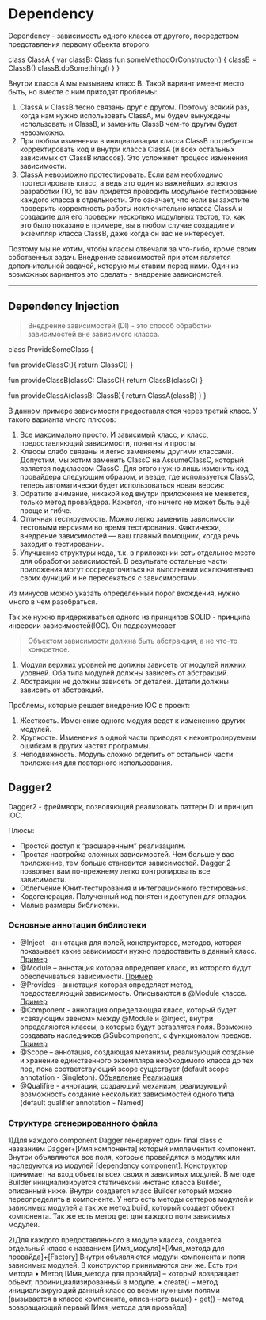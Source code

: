# Dependency 
Dependency - зависимость одного класса от другого, посредством представления первому обьекта второго.

class ClassA {
var classB: Class
  fun someMethodOrConstructor() {
    classB = ClassB()
     classB.doSomething()
  }
}

Внутри класса А мы вызываем класс B.
Такой вариант имеент место быть, но вместе с ним приходят проблемы:
1. ClassA и ClassB тесно связаны друг с другом. Поэтому всякий раз, когда нам нужно использовать ClassA, мы будем вынуждены использовать и ClassB, и заменить ClassB чем-то другим будет невозможно.
2. При любом изменении в инициализации класса ClassB потребуется корректировать код и внутри класса ClassA (и всех остальных зависимых от ClassB классов). Это усложняет процесс изменения зависимости.
3. ClassA невозможно протестировать. Если вам необходимо протестировать класс, а ведь это один из важнейших аспектов разработки ПО, то вам придётся проводить модульное тестирование каждого класса в отдельности. Это означает, что если вы захотите проверить корректность работы исключительно класса ClassA и создадите для его проверки несколько модульных тестов, то, как это было показано в примере, вы в любом случае создадите и экземпляр класса ClassB, даже когда он вас не интересует. 

Поэтому мы не хотим, чтобы классы отвечали за что-либо, кроме своих собственных задач. Внедрение зависимостей при этом является дополнительной задачей, которую мы ставим перед ними.
Один из возможных вариантов это сделать - внедрение зависиомстей.
***
## Dependency Injection

> Внедрение зависимостей (DI) - это способ обработки зависимостей вне зависимого класса.

class ProvideSomeClass {

  fun provideClassC(){
    return ClassC() 
  }

  fun provideClassB(classC: ClassC){
    return ClassB(classC)
  }

  fun provideClassA(classB: ClassB){
    return ClassA(classB)
  }
}

В данном примере зависимости предоставляются через третий класс. У такого варианта много плюсов:

1. Все максимально просто. И зависимый класс, и класс, предоставляющий зависимости, понятны и просты.
2. Классы слабо связаны и легко заменяемы другими классами. Допустим, мы хотим заменить ClassC на AssumeClassC, который является подклассом ClassC. Для этого нужно лишь изменить код провайдера следующим образом, и везде, где используется ClassC, теперь автоматически будет использоваться новая версия:
3. Обратите внимание, никакой код внутри приложения не меняется, только метод провайдера. Кажется, что ничего не может быть ещё проще и гибче.
4. Отличная тестируемость. Можно легко заменить зависимости тестовыми версиями во время тестирования. Фактически, внедрение зависимостей — ваш главный помощник, когда речь заходит о тестировании.
5. Улучшение структуры кода, т.к. в приложении есть отдельное место для обработки зависимостей. В результате остальные части приложения могут сосредоточиться на выполнении исключительно своих функций и не пересекаться с зависимостями.

Из минусов можно указать определенный порог вхождения, нужно много в чем разобраться.

Так же нужно придерживаться одного из принципов SOLID - принципа инверсии зависимостей(IOC). Он подразумевает

>Объектом зависимости должна быть абстракция, а не что-то конкретное.
1. Модули верхних уровней не должны зависеть от модулей нижних уровней. Оба типа модулей должны зависеть от абстракций.
2. Абстракции не должны зависеть от деталей. Детали должны зависеть от абстракций.

Проблемы, которые решает внедрение IOC в проект:
1. Жесткость. Изменение одного модуля ведет к изменению других модулей.
2. Хрупкость. Изменения в одной части приводят к неконтролируемым ошибкам в других частях программы.
3. Неподвижность. Модуль сложно отделить от остальной части приложения для повторного использования.

## Dagger2
Dagger2 - фреймворк, позволяющий реализовать паттерн DI и принцип IOC.

Плюсы:
- Простой доступ к “расшаренным” реализациям.
- Простая настройка сложных зависимостей. Чем больше у вас приложение, тем больше становится зависимостей. Dagger 2 позволяет вам по-прежнему легко контролировать все зависимости.
- Облегчение Юнит-тестирования и интеграционного тестирования.
- Кодогенерация. Полученный код понятен и доступен для отладки.
- Малые размеры библиотеки.

### Основные аннотации библиотеки
- @Inject - аннотация для полей, конструкторов, методов, которая показывает какие зависимости нужно предоставить в данный класс.
[Пример](https://github.com/BLRHennessy/DaggerUtils/blob/master/app/src/main/java/by/makarevich/daggerutils/ui/activity/AuthActivity.kt)
- @Module – аннотация которая определяет класс, из которого будут обеспечиваться зависимости.
[Пример](https://github.com/BLRHennessy/DaggerUtils/blob/master/app/src/main/java/by/makarevich/daggerutils/dagger/application/AppModule.kt)
- @Provides - аннотация которая определяет метод, предоставляющий зависимость. Описываются в @Module классе.
[Пример](https://github.com/BLRHennessy/DaggerUtils/blob/master/app/src/main/java/by/makarevich/daggerutils/dagger/application/AppModule.kt)
- @Component -  аннотация определяющая класс, который будет «связующим звеном» между @Module и @Inject, внутри определяются классы, в которые будут вставлятся поля. Возможно создавать наследников @Subcomponent, с функционалом предков.
[Пример](https://github.com/BLRHennessy/DaggerUtils/blob/master/app/src/main/java/by/makarevich/daggerutils/dagger/application/AppComponent.kt)
- @Scope – аннотация, создающая механизм, реализующий создание и хранение единственного экземпляра необходимого класса до тех пор, пока соответствующий scope существует (default scope annotation - Singleton).
[Объявление](https://github.com/BLRHennessy/DaggerUtils/blob/master/app/src/main/java/by/makarevich/daggerutils/dagger/Scopes.kt) [Реализация](https://github.com/BLRHennessy/DaggerUtils/blob/master/app/src/main/java/by/makarevich/daggerutils/dagger/activity/AuthActivityComponent.kt)
- @Qualifire - аннотация, создающий механизм, реализующий возможность создание нескольких зависимостей одного типа (default qualifier annotation - Named)

### Структура сгенерированного файла

1)Для каждого component Dagger генерирует один final class с названием Dagger+[Имя компонента] который имплементит компонент.
 Внутри объявляются все поля, которые провайдятся в модулях или наследуются из модулей [dependency component]. 
Конструктор принимает на вход обьекты всех своих и зависимых модулей. В методе Builder инициализируется статичексий инстанс класса Builder, описанный ниже.
Внутри создается класс Builder который можно переопределить в компоненте. У него есть методы сеттеров модулей и зависимых модулей а так же метод build, который создает обьект компонента. Так же есть метод get для каждого поля зависимых модулей.

2)Для каждого предоставленного в модуле класса, создается отдельный класс с названием [Имя_модуля]+[Имя_метода для провайда]+[Factory]
Внутри объявляются модули компонента и поля зависимых модулей. В конструктор принимаются они же.
Есть три метода 
•	Метод [Имя_метода для провайда] – который возвращает обьект, проинициализированный в модуле.
•	create() – метод инициализирующий данный класс со всеми нужными полями (вызывается в классе компонента, описанного выше) 
•	get() – метод возвращающий первый [Имя_метода для провайда]


